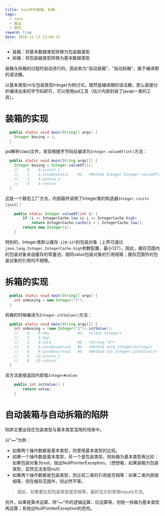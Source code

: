 ```yaml
---
title: Java中的装箱、拆箱
tags:
  - Java
  - 面试
  - 原创
reward: true
date: 2018-11-13 11:04:12
---
```


* 装箱：将基本数据类型转换为包装器类型
* 拆箱：将包装器类型转换为基本数据类型

装箱与拆箱的过程时自动进行的，因此称为“自动装箱”、“自动拆箱”，属于编译期的语法糖。

<!--more-->

以基本类型int与包装类型Integer为例讨论。既然是编译期的语法糖，那么直接分析编译出来的字节码即可，可以使用jad工具（估计内部封装了javap一类的工具）。

# 装箱的实现

```java
  public static void main(String[] args) {
    Integer boxing = 1;
  }
```

jad解析class文件，发现根据字节码反编译为`Integer.valueOf(int)`方法：

```java
  public static void main(String args[]) {
    Integer boxing = Integer.valueOf(1);
    //    0    0:iconst_1        
    //    1    1:invokestatic    #2   <Method Integer Integer.valueOf(int)>
    //    2    4:astore_1        
    //    3    5:return          
  }
```

这是一个静态工厂方法，内部最终调用了Integer类的构造器`Integer.<init>(init)`：

```java
    public static Integer valueOf(int i) {
        if (i >= IntegerCache.low && i <= IntegerCache.high)
            return IntegerCache.cache[i + (-IntegerCache.low)];
        return new Integer(i);
    }
```

特别的，Integer类默认缓存`-128~127`的包装对象（上界可通过`java.lang.Integer.IntegerCache.high`参数配置，最小127）。因此，缓存范围内的包装对象来自缓存的常量池，相同value包装对象的引用相等；缓存范围外的包装对象的引用均不相等。

# 拆箱的实现

```java
  public static void main(String[] args) {
    int unboxing = new Integer("2");
  }
```

拆箱的时候编译为`Integer.intValue()`方法：

```java
  public static void main(String args[]) {
    int unboxing = (new Integer("2")).intValue();
    //    0    0:new             #2   <Class Integer>
    //    1    3:dup             
    //    2    4:ldc1            #3   <String "2">
    //    3    6:invokespecial   #4   <Method void Integer(String)>
    //    4    9:invokevirtual   #5   <Method int Integer.intValue()>
    //    5   12:istore_1        
    //    6   13:return          
  }
```

该方法直接返回内部值`Integer#value`:

```java
    public int intValue() {
        return value;
    }
```

# 自动装箱与自动拆箱的陷阱

陷阱主要出现在包装类型与基本类型混用的场景中。

以“`==`”为例：

* 如果两个操作数都是基本类型，则使用基本类型的比较。
* 如果一个操作数是基本类型，另一个是包装类型，则拆箱为基本类型再比较：如果包装对象为null，抛出NullPointerException。（想想看，如果装箱为包装类型，显然无法发现null）
* 如果两个操作数都是包装类型，则比较二者的引用是否相等：如果二者内部值相等，但在缓存范围外，则必然不等。

>因此，如果要比较包装类型是否相等，最好显示的使用equals方法。

另外，如果是算术运算、除“`==`”外的逻辑运算、位运算等，则统一拆箱为基本类型再运算；有抛出NullPointerException的危险。
